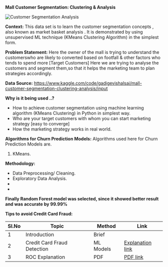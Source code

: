 **Mall Customer Segmentation: Clustering & Analysis**

![Customer Segmentation Analysis](https://github.com/V-Vibee/My-Projects-2.0/assets/91024678/4ea008c4-6679-4edd-8521-5583b27925e8)


**Context:** 
This data set is to learn the customer segmentation concepts , also known as market basket analysis . It is demonstrated by using unsupervised ML technique (KMeans Clustering Algorithm) in the simplest form.


**Problem Statement:**
Here the owner of the mall is trying to understand the customerswho are likely to converted based on footfall & other factors who tends to spend more [Target Customers] Here we are trying to analyse the customers and segment them,so that it helps the marketing team to plan strategies accordingly.

   

**Data Source:** https://www.kaggle.com/code/gadigevishalsai/mall-customer-segmentation-clustering-analysis/input



**Why is it being used ..?**
- How to achieve customer segmentation using machine learning algorithm (KMeans Clustering) in Python in simplest way.
- Who are your target customers with whom you can start marketing strategy [easy to converge]
- How the marketing strategy works in real world.





**Algorithms for Churn Prediction Models:**
Algorithms used here for Churn Prediction Models are.
1. KMeans.
   
**Methodology:**
- Data Preprocessing/ Cleaning.
- Exploratory Data Analysis.
- 
- 


 


**Finally Random Forest model was selected, since it showed better result and was accurate by 99.99%**


**Tips to avoid Credit Card Fraud:**






| Sl.No| Topic| Method| Link|
|-|-|-|-|
|1| Introduction | Brief |[ ](-)
|2| Credit Card Fraud Detection| ML Models |[ Explanation link](https://github.com/V-Vibee/My-Projects-2.0/blob/main/4.%20Credit%20Card%20Fraud%20Detection/credit-card-fraud-detection-vipin.ipynb)
|3| ROC Explanation | PDF |[ PDF link](https://github.com/V-Vibee/My-Projects-2.0/blob/main/4.%20Credit%20Card%20Fraud%20Detection/ROC%20indepth.pdf)
